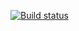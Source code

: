 [![Build status](https://ci.appveyor.com/api/projects/status/awwlrioy2tgyrn7m/branch/main?svg=true)](https://ci.appveyor.com/project/AlinaF1984/homework-patterns2/branch/main)
